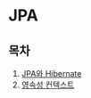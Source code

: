 # JPA

## 목차

1. [JPA와 Hibernate](https://github.com/AnTaeho/CS-study/blob/main/jpa/jpa_hibernate.md)
2. [영속성 컨텍스트](https://github.com/AnTaeho/CS-study/blob/main/jpa/persistence.md)
